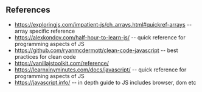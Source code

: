 
## References

- https://exploringjs.com/impatient-js/ch_arrays.html#quickref-arrays
  -- array specific reference
- https://alexkondov.com/half-hour-to-learn-js/
  -- quick reference for programming aspects of JS
- https://github.com/ryanmcdermott/clean-code-javascript
  -- best practices for clean code
- https://vanillajstoolkit.com/reference/
- https://learnxinyminutes.com/docs/javascript/
  -- quick reference for programming aspects of JS
- https://javascript.info/
  -- in depth guide to JS includes browser, dom etc
